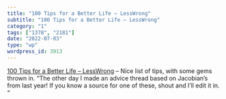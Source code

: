 ```yaml
---
title: "100 Tips for a Better Life – LessWrong"
subtitle: "100 Tips for a Better Life – LessWrong"
category: "1"
tags: ["1378", "2181"]
date: "2022-07-03"
type: "wp"
wordpress_id: 3913
---
```

[ 100 Tips for a Better Life – LessWrong]( https://www.lesswrong.com/posts/7hFeMWC6Y5eaSixbD/100-tips-for-a-better-life?utm_campaign=Recomendo&utm_medium=email&utm_source=Revue%20newsletter) – Nice list of tips, with some gems thrown in. “The other day I made an advice thread based on Jacobian’s from last year! If you know a source for one of these, shout and I’ll edit it in. “